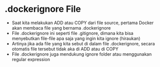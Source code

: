# .dockerignore File

- Saat kita melakukan ADD atau COPY dari file source, pertama Docker akan membaca file yang bernama .dockerignore
- File .dockerignore ini seperti file .gitignore, dimana kita bisa menyebutkan file-file apa saja yang ingin kita ignore (hiraukan) 
- Artinya jika ada file yang kita sebut di dalam file .dockerignore, secara otomatis file tersebut tidak aka di ADD atau di COPY 
- File .dockerignore juga mendukung ignore folder atau menggunakan regular expression

